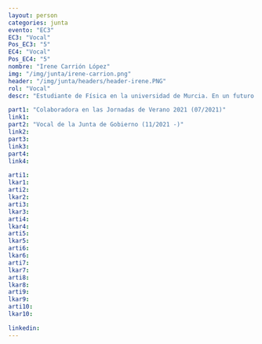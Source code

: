 ```yaml
---
layout: person
categories: junta
evento: "EC3"
EC3: "Vocal"
Pos_EC3: "5"
EC4: "Vocal"
Pos_EC4: "5"
nombre: "Irene Carrión López"
img: "/img/junta/irene-carrion.png"
header: "/img/junta/headers/header-irene.PNG"
rol: "Vocal"
descr: "Estudiante de Física en la universidad de Murcia. En un futuro le encantaría estudiar algún campo relacionado con la física del cerebro. Le encanta tocar el piano (acabó el grado medio del conservatorio hace un año) y adora viajar y descubrir nueva gente."

part1: "Colaboradora en las Jornadas de Verano 2021 (07/2021)"
link1: 
part2: "Vocal de la Junta de Gobierno (11/2021 -)"
link2:
part3:
link3:
part4:
link4:

arti1:
lkar1: 
arti2:
lkar2:
arti3:
lkar3:
arti4:
lkar4:
arti5:
lkar5: 
arti6:
lkar6:
arti7:
lkar7: 
arti8:
lkar8:
arti9:
lkar9:
arti10:
lkar10:

linkedin:
---
```

